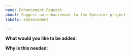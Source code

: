 ```yaml
---
name: Enhancement Request
about: Suggest an enhancement to the Operator project
labels: enhancement

---
```

<!-- Please only use this template for submitting enhancement requests -->

**What would you like to be added**:

**Why is this needed**:

